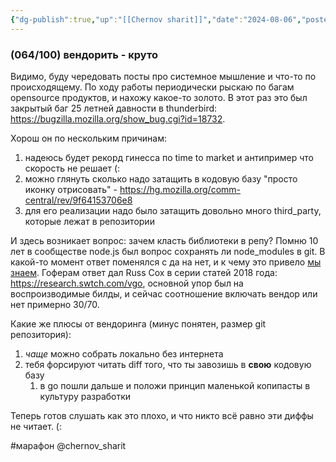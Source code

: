 ```yaml
---
{"dg-publish":true,"up":"[[Chernov sharit]]","date":"2024-08-06","posted":"https://t.me/chernov_sharit/606","modified_at":"2024-09-10T22:48:33+03:00","published_at":"2024-08-06T19:05:00+03:00","dg-path":"/chernov_sharit/2024-08-06 вендорить - круто.md","permalink":"/chernov-sharit/2024-08-06-vendorit-kruto/","dgPassFrontmatter":true}
---
```


### (064/100) вендорить - круто

Видимо, буду чередовать посты про системное мышление и что-то по происходящему. По ходу работы периодически рыскаю по багам opensource продуктов, и нахожу какое-то золото. В этот раз это был закрытый баг 25 летней давности в thunderbird: https://bugzilla.mozilla.org/show_bug.cgi?id=18732.

Хорош он по нескольким причинам:
1. надеюсь будет рекорд гинесса по time to market и антипример что скорость не решает (:
2. можно глянуть сколько надо затащить в кодовую базу "просто иконку отрисовать" - https://hg.mozilla.org/comm-central/rev/9f64153706e8
3. для его реализации надо было затащить довольно много third_party, которые лежат в репозитории

И здесь возникает вопрос: зачем класть библиотеки в репу? Помню 10 лет в сообществе node.js был вопрос сохранять ли node_modules в git. В какой-то момент ответ поменялся с да на нет, и к чему это привело [мы знаем](https://media.proglib.io/posts/2020/07/19/37cea30aa579d68596dc59f7088b474e.png). Гоферам ответ дал Russ Cox в серии статей 2018 года: https://research.swtch.com/vgo, основной упор был на воспроизводимые билды, и сейчас соотношение включать вендор или нет примерно 30/70.

Какие же плюсы от вендоринга (минус понятен, размер git репозитория):
1. *чаще* можно собрать локально без интернета
2. тебя форсируют читать diff того, что ты завозишь в **свою** кодовую базу
    1. в go пошли дальше и положи принцип маленькой копипасты в культуру разработки

Теперь готов слушать как это плохо, и что никто всё равно эти диффы не читает. (:

#марафон  @chernov_sharit
